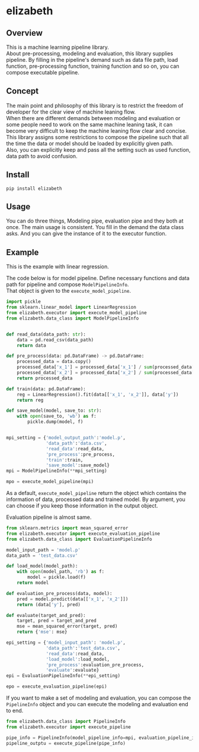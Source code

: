 # elizabeth
## Overview
This is a machine learning pipeline library.  
About pre-processing, modeling and evaluation, this library supplies pipeline. By filling in the pipeline's demand such 
as data file path, load function, pre-processing function, training function and so on, you can compose executable pipeline.

## Concept
The main point and philosophy of this library is to restrict the freedom of developer for the clear view of machine leaning flow.  
When there are different demands between modeling and evaluation or some people need to work on the same machine leaning task, 
it can become very difficult to keep the machine leaning flow clear and concise. This library assigns some restrictions 
to compose the pipeline such that all the time the data or model should be loaded by explicitly given path.  
Also, you can explicitly keep and pass all the setting such as used function, data path to avoid confusion.  

## Install
```
pip install elizabeth
```

## Usage
You can do three things, Modeling pipe, evaluation pipe and they both at once. The main usage is consistent. You fill in 
the demand the data class asks. And you can give the instance of it to the executor function.  

## Example
This is the example with linear regression.  

The code below is for model pipeline. Define necessary functions and data path for pipeline and compose `ModelPipelineInfo`.  
That object is given to the `execute_model_pipeline`.  

```python
import pickle
from sklearn.linear_model import LinearRegression
from elizabeth.executor import execute_model_pipeline
from elizabeth.data_class import ModelPipelineInfo


def read_data(data_path: str):
    data = pd.read_csv(data_path)
    return data

def pre_process(data: pd.DataFrame) -> pd.DataFrame:
    processed_data = data.copy()
    processed_data['x_1'] = processed_data['x_1'] / sum(processed_data['x_1'])
    processed_data['x_2'] = processed_data['x_2'] / sum(processed_data['x_2'])
    return processed_data

def train(data: pd.DataFrame):
    reg = LinearRegression().fit(data[['x_1', 'x_2']], data['y'])
    return reg

def save_model(model, save_to: str):
    with open(save_to, 'wb') as f:
        pickle.dump(model, f)


mpi_setting = {'model_output_path':'model.p',
               'data_path':'data.csv',
               'read_data':read_data,
               'pre_process':pre_process,
               'train':train,
               'save_model':save_model}
mpi = ModelPipelineInfo(**mpi_setting)

mpo = execute_model_pipeline(mpi)
```

As a default, `execute_model_pipeline` return the object which contains the information of data, processed data and
trained model. By argument, you can choose if you keep those information in the output object.  

Evaluation pipeline is almost same.  
```python
from sklearn.metrics import mean_squared_error
from elizabeth.executor import execute_evaluation_pipeline
from elizabeth.data_class import EvaluationPipelineInfo

model_input_path = 'model.p'
data_path = 'test_data.csv'

def load_model(model_path):
    with open(model_path, 'rb') as f:
        model = pickle.load(f)
    return model

def evaluation_pre_process(data, model):
    pred = model.predict(data[['x_1', 'x_2']])
    return (data['y'], pred)

def evaluate(target_and_pred):
    target, pred = target_and_pred
    mse = mean_squared_error(target, pred)
    return {'mse': mse}

epi_setting = {'model_input_path': 'model.p',
               'data_path':'test_data.csv',
               'read_data':read_data,
               'load_model':load_model,
               'pre_process':evaluation_pre_process,
               'evaluate':evaluate}
epi = EvaluationPipelineInfo(**epi_setting)

epo = execute_evaluation_pipeline(epi)
```

If you want to make a set of modeling and evaluation, you can compose the `PipelineInfo` object and you can execute the 
modeling and evaluation end to end.  

```python
from elizabeth.data_class import PipelineInfo
from elizabeth.executor import execute_pipeline

pipe_info = PipelineInfo(model_pipeline_info=mpi, evaluation_pipeline_info=epi)
pipeline_outptu = execute_pipeline(pipe_info)
```

